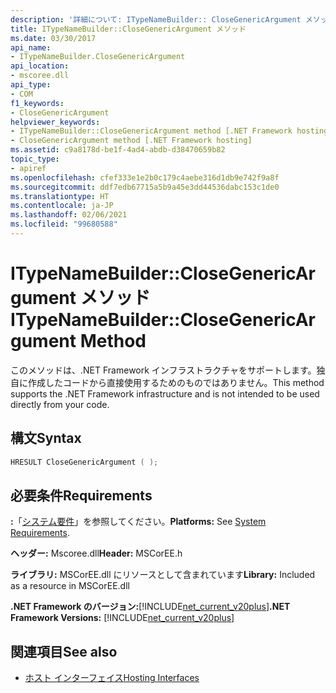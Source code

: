 ```yaml
---
description: '詳細について: ITypeNameBuilder:: CloseGenericArgument メソッド'
title: ITypeNameBuilder::CloseGenericArgument メソッド
ms.date: 03/30/2017
api_name:
- ITypeNameBuilder.CloseGenericArgument
api_location:
- mscoree.dll
api_type:
- COM
f1_keywords:
- CloseGenericArgument
helpviewer_keywords:
- ITypeNameBuilder::CloseGenericArgument method [.NET Framework hosting]
- CloseGenericArgument method [.NET Framework hosting]
ms.assetid: c9a8178d-be1f-4ad4-abdb-d38470659b82
topic_type:
- apiref
ms.openlocfilehash: cfef333e1e2b0c179c4aebe316d1db9e742f9a8f
ms.sourcegitcommit: ddf7edb67715a5b9a45e3dd44536dabc153c1de0
ms.translationtype: HT
ms.contentlocale: ja-JP
ms.lasthandoff: 02/06/2021
ms.locfileid: "99680588"
---
```

# <a name="itypenamebuilderclosegenericargument-method"></a><span data-ttu-id="d65ba-103">ITypeNameBuilder::CloseGenericArgument メソッド</span><span class="sxs-lookup"><span data-stu-id="d65ba-103">ITypeNameBuilder::CloseGenericArgument Method</span></span>

<span data-ttu-id="d65ba-104">このメソッドは、.NET Framework インフラストラクチャをサポートします。独自に作成したコードから直接使用するためのものではありません。</span><span class="sxs-lookup"><span data-stu-id="d65ba-104">This method supports the .NET Framework infrastructure and is not intended to be used directly from your code.</span></span>  
  
## <a name="syntax"></a><span data-ttu-id="d65ba-105">構文</span><span class="sxs-lookup"><span data-stu-id="d65ba-105">Syntax</span></span>  
  
```cpp  
HRESULT CloseGenericArgument ( );  
```  
  
## <a name="requirements"></a><span data-ttu-id="d65ba-106">必要条件</span><span class="sxs-lookup"><span data-stu-id="d65ba-106">Requirements</span></span>  

 <span data-ttu-id="d65ba-107">**:**「[システム要件](../../get-started/system-requirements.md)」を参照してください。</span><span class="sxs-lookup"><span data-stu-id="d65ba-107">**Platforms:** See [System Requirements](../../get-started/system-requirements.md).</span></span>  
  
 <span data-ttu-id="d65ba-108">**ヘッダー:** Mscoree.dll</span><span class="sxs-lookup"><span data-stu-id="d65ba-108">**Header:** MSCorEE.h</span></span>  
  
 <span data-ttu-id="d65ba-109">**ライブラリ:** MSCorEE.dll にリソースとして含まれています</span><span class="sxs-lookup"><span data-stu-id="d65ba-109">**Library:** Included as a resource in MSCorEE.dll</span></span>  
  
 <span data-ttu-id="d65ba-110">**.NET Framework のバージョン:**[!INCLUDE[net_current_v20plus](../../../../includes/net-current-v20plus-md.md)]</span><span class="sxs-lookup"><span data-stu-id="d65ba-110">**.NET Framework Versions:** [!INCLUDE[net_current_v20plus](../../../../includes/net-current-v20plus-md.md)]</span></span>  
  
## <a name="see-also"></a><span data-ttu-id="d65ba-111">関連項目</span><span class="sxs-lookup"><span data-stu-id="d65ba-111">See also</span></span>

- [<span data-ttu-id="d65ba-112">ホスト インターフェイス</span><span class="sxs-lookup"><span data-stu-id="d65ba-112">Hosting Interfaces</span></span>](hosting-interfaces.md)
